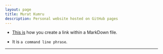 ```yaml
---
layout: page
title: Murat Kumru
description: Personal website hosted on GitHub pages
---
```


- [This is](https://theuselessweb.com/) how you create a link within a MarkDown file.

- It is `a command line phrase`.

---

